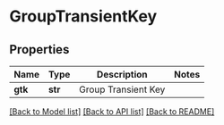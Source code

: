 # GroupTransientKey

## Properties
Name | Type | Description | Notes
------------ | ------------- | ------------- | -------------
**gtk** | **str** | Group Transient Key | 

[[Back to Model list]](../README.md#documentation-for-models) [[Back to API list]](../README.md#documentation-for-api-endpoints) [[Back to README]](../README.md)


